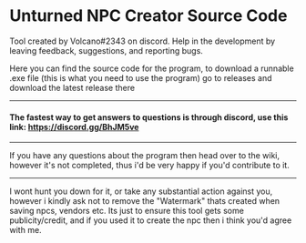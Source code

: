 # Unturned NPC Creator Source Code

Tool created by Volcano#2343 on discord. Help in the development by leaving feedback, suggestions, and reporting bugs.

Here you can find the source code for the program, to download a runnable .exe file (this is what you need to use the program) go to releases and download the latest release there

----------------------------------------
#### The fastest way to get answers to questions is through discord, use this link: https://discord.gg/BhJM5ve

----------------------------------------
If you have any questions about the program then head over to the wiki, however it's not completed, thus i'd be very happy if you'd contribute to it.

----------------------------------------

I wont hunt you down for it, or take any substantial action against you, however i kindly ask not to remove the "Watermark" thats created when saving npcs, vendors etc. Its just to ensure this tool gets some publicity/credit, and if you used it to create the npc then i think you'd agree with me.
